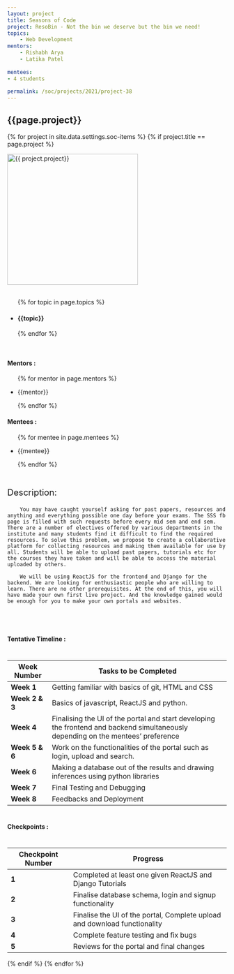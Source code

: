 ```yaml
---
layout: project
title: Seasons of Code
project: ResoBin - Not the bin we deserve but the bin we need! 
topics:
    - Web Development
mentors:
    - Rishabh Arya 
    - Latika Patel      
    
mentees:
- 4 students   
    
permalink: /soc/projects/2021/project-38
---
```


<h2 class="display1 m-3 p-3 text-center">{{page.project}}</h2>

{% for project in site.data.settings.soc-items %}
{% if project.title == page.project %}
<div>
    <img src="{{ site.baseurl }}/{{ project.image }}"  width = "300" height="300" alt="{{ project.project}}" class="border rounded img-soc">
</div>
<div>
    <br>
    <ul>
        {% for topic in page.topics %}
        <li><h4 class="text-primary text-center">{{topic}}</h4></li>
        {% endfor %}
    </ul>
    <br>
    <h4 class="display3  ">Mentors :</h4> 
    <ul>
        {% for mentor in page.mentors %}
        <li><p class="lead">{{mentor}}</p></li>
        {% endfor %}
    </ul>
    <h4 class="display3  ">Mentees :</h4> 
    <ul>
        {% for mentee in page.mentees %}
        <li><p class="lead">{{mentee}}</p></li>
        {% endfor %}
    </ul>
</div>
<div>
    <p class="display3" style = "font-size:20px;" >
        <br>
        Description:
        
        You may have caught yourself asking for past papers, resources and anything and everything possible one day before your exams. The SSS fb page is filled with such requests before every mid sem and end sem. There are a number of electives offered by various departments in the institute and many students find it difficult to find the required resources. To solve this problem, we propose to create a collaborative platform for collecting resources and making them available for use by all. Students will be able to upload past papers, tutorials etc for the courses they have taken and will be able to access the material uploaded by others.

        We will be using ReactJS for the frontend and Django for the backend. We are looking for enthusiastic people who are willing to learn. There are no other prerequisites. At the end of this, you will have made your own first live project. And the knowledge gained would be enough for you to make your own portals and websites.
  <br>
</p>
</div>
<div>
    <h4 class="display3" style="margin:40px 0px 40px 0px;">Tentative Timeline :</h4>
   <table class = "table table-striped">
  <thead>
    <tr>
      <th>Week Number</th>
      <th>Tasks to be Completed</th>
    </tr>
  </thead>
  <tbody>
    <tr>
      <td><strong>Week 1</strong></td>
      <td>Getting familiar with basics of git, HTML and CSS</td>
    </tr>
    <tr>
      <td><strong>Week 2 &amp; 3</strong></td>
      <td>Basics of javascript, ReactJS and python.</td>
    </tr>
    <tr>
      <td><strong>Week 4</strong></td>
      <td>Finalising the UI of the portal and start developing the frontend and backend simultaneously depending on the mentees’ preference</td>
    </tr>
    <tr>
      <td><strong>Week 5 &amp; 6</strong></td>
      <td>Work on the functionalities of the portal such as login, upload and search.</td>
    </tr>
    <tr>
      <td><strong>Week 6</strong></td>
      <td>Making a database out of the results and drawing inferences using python libraries</td>
    </tr>
    <tr>
      <td><strong>Week 7</strong></td>
      <td>Final Testing and Debugging</td>
    </tr>
    <tr>
      <td><strong>Week 8</strong></td>
      <td>Feedbacks and Deployment</td>
    </tr>
  </tbody>
</table>
</div>
<div>
    <h4 class="display3" style="margin:40px 0px 40px 0px;">Checkpoints :</h4>
    <table class="table table-striped">
  <thead>
    <tr>
      <th>Checkpoint Number</th>
      <th>Progress</th>
    </tr>
  </thead>
  <tbody>
    <tr>
      <td><strong>1</strong></td>
      <td>Completed at least one given ReactJS and Django Tutorials</td>
    </tr>
    <tr>
      <td><strong>2</strong></td>
      <td>Finalise database schema, login and signup functionality</td>
    </tr>
    <tr>
      <td><strong>3</strong></td>
      <td>Finalise the UI of the portal, Complete upload and download functionality</td>
    </tr>
    <tr>
      <td><strong>4</strong></td>
      <td>Complete feature testing and fix bugs</td>
    </tr>
    <tr>
      <td><strong>5</strong></td>
      <td>Reviews for the portal and final changes</td>
    </tr>
  </tbody>
</table>
</div>
{% endif %}
{% endfor %}
